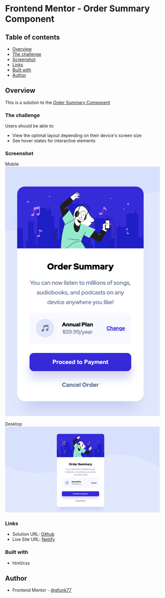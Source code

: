 # Frontend Mentor - Order Summary Component

## Table of contents

- [Overview](#overview)
- [The challenge](#the-challenge)
- [Screenshot](#screenshot)
- [Links](#links)
- [Built with](#built-with)
- [Author](#author)

## Overview

This is a solution to the [Order Summary Component](https://www.frontendmentor.io/challenges/order-summary-component-QlPmajDUj)

### The challenge

Users should be able to:

- View the optimal layout depending on their device's screen size
- See hover states for interactive elements

### Screenshot

Mobile
![](./solutions/order-mobile.png)

Desktop
![](./solutions/order-desktop.png)

### Links

- Solution URL: [Github](https://github.com/gfunk77/Frontend-Mentor/tree/main/order-summary-component-main)
- Live Site URL: [Netlify](https://gfunk77-order-summary.netlify.app/)

### Built with

- html/css

## Author

- Frontend Mentor - [@gfunk77](https://www.frontendmentor.io/profile/gfunk77)
